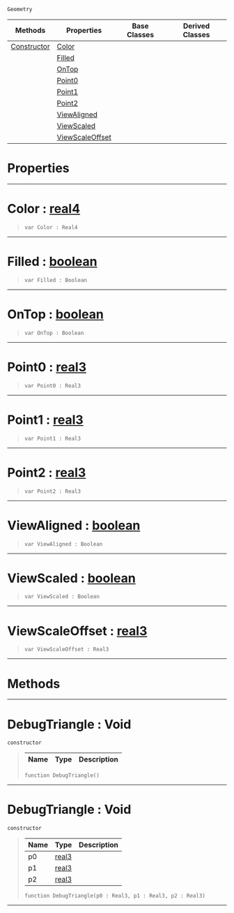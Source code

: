  `Geometry`

|Methods|Properties|Base Classes|Derived Classes|
|---|---|---|---|
|[ Constructor](https://github.com/zeroengineteam/ZeroDocs/blob/master/code_reference/class_reference/debugtriangle.markdown#debugtriangle-void)|[ Color](https://github.com/zeroengineteam/ZeroDocs/blob/master/code_reference/class_reference/debugtriangle.markdown#color-zero-engine-docume)| | |
| |[ Filled](https://github.com/zeroengineteam/ZeroDocs/blob/master/code_reference/class_reference/debugtriangle.markdown#filled-zero-engine-docum)| | |
| |[ OnTop](https://github.com/zeroengineteam/ZeroDocs/blob/master/code_reference/class_reference/debugtriangle.markdown#ontop-zero-engine-docume)| | |
| |[ Point0](https://github.com/zeroengineteam/ZeroDocs/blob/master/code_reference/class_reference/debugtriangle.markdown#point0-zero-engine-docum)| | |
| |[ Point1](https://github.com/zeroengineteam/ZeroDocs/blob/master/code_reference/class_reference/debugtriangle.markdown#point1-zero-engine-docum)| | |
| |[ Point2](https://github.com/zeroengineteam/ZeroDocs/blob/master/code_reference/class_reference/debugtriangle.markdown#point2-zero-engine-docum)| | |
| |[ ViewAligned](https://github.com/zeroengineteam/ZeroDocs/blob/master/code_reference/class_reference/debugtriangle.markdown#viewaligned-zero-engine)| | |
| |[ ViewScaled](https://github.com/zeroengineteam/ZeroDocs/blob/master/code_reference/class_reference/debugtriangle.markdown#viewscaled-zero-engine-d)| | |
| |[ ViewScaleOffset](https://github.com/zeroengineteam/ZeroDocs/blob/master/code_reference/class_reference/debugtriangle.markdown#viewscaleoffset-zero-eng)| | |


 #  Properties


---  
 #  Color : [real4](https://github.com/zeroengineteam/ZeroDocs/blob/master/code_reference/zilch_base_types/real4.markdown)

> 
> ``` lang=cpp, name=Zilch
> var Color : Real4


---  
 #  Filled : [boolean](https://github.com/zeroengineteam/ZeroDocs/blob/master/code_reference/zilch_base_types/boolean.markdown)

> 
> ``` lang=cpp, name=Zilch
> var Filled : Boolean


---  
 #  OnTop : [boolean](https://github.com/zeroengineteam/ZeroDocs/blob/master/code_reference/zilch_base_types/boolean.markdown)

> 
> ``` lang=cpp, name=Zilch
> var OnTop : Boolean


---  
 #  Point0 : [real3](https://github.com/zeroengineteam/ZeroDocs/blob/master/code_reference/zilch_base_types/real3.markdown)

> 
> ``` lang=cpp, name=Zilch
> var Point0 : Real3


---  
 #  Point1 : [real3](https://github.com/zeroengineteam/ZeroDocs/blob/master/code_reference/zilch_base_types/real3.markdown)

> 
> ``` lang=cpp, name=Zilch
> var Point1 : Real3


---  
 #  Point2 : [real3](https://github.com/zeroengineteam/ZeroDocs/blob/master/code_reference/zilch_base_types/real3.markdown)

> 
> ``` lang=cpp, name=Zilch
> var Point2 : Real3


---  
 #  ViewAligned : [boolean](https://github.com/zeroengineteam/ZeroDocs/blob/master/code_reference/zilch_base_types/boolean.markdown)

> 
> ``` lang=cpp, name=Zilch
> var ViewAligned : Boolean


---  
 #  ViewScaled : [boolean](https://github.com/zeroengineteam/ZeroDocs/blob/master/code_reference/zilch_base_types/boolean.markdown)

> 
> ``` lang=cpp, name=Zilch
> var ViewScaled : Boolean


---  
 #  ViewScaleOffset : [real3](https://github.com/zeroengineteam/ZeroDocs/blob/master/code_reference/zilch_base_types/real3.markdown)

> 
> ``` lang=cpp, name=Zilch
> var ViewScaleOffset : Real3


---  
 #  Methods


---  
 #  DebugTriangle : Void

 `constructor`

> 
> |Name|Type|Description|
> |---|---|---|
> ``` lang=cpp, name=Zilch
> function DebugTriangle()
> ``` 


---  
 #  DebugTriangle : Void

 `constructor`

> 
> |Name|Type|Description|
> |---|---|---|
> |p0|[real3](https://github.com/zeroengineteam/ZeroDocs/blob/master/code_reference/zilch_base_types/real3.markdown)| |
> |p1|[real3](https://github.com/zeroengineteam/ZeroDocs/blob/master/code_reference/zilch_base_types/real3.markdown)| |
> |p2|[real3](https://github.com/zeroengineteam/ZeroDocs/blob/master/code_reference/zilch_base_types/real3.markdown)| |
> ``` lang=cpp, name=Zilch
> function DebugTriangle(p0 : Real3, p1 : Real3, p2 : Real3)
> ``` 


---  
 

 